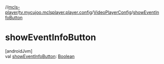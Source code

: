 //[mcls-player](../../../index.md)/[tv.mycujoo.mclsplayer.player.config](../index.md)/[VideoPlayerConfig](index.md)/[showEventInfoButton](show-event-info-button.md)

# showEventInfoButton

[androidJvm]\
val [showEventInfoButton](show-event-info-button.md): [Boolean](https://kotlinlang.org/api/latest/jvm/stdlib/kotlin/-boolean/index.html)
